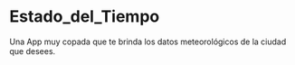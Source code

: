 # Estado_del_Tiempo
 Una App muy copada que te brinda los datos meteorológicos de la ciudad que desees.
